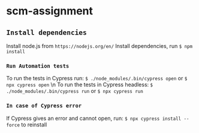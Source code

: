 # scm-assignment

## `Install dependencies`

Install node.js from `https://nodejs.org/en/`
Install dependencies, run `$ npm install`

### `Run Automation tests`

To run the tests in Cypress run: `$ ./node_modules/.bin/cypress open` or `$ npx cypress open` \n
To run the tests in Cypress headless: `$ ./node_modules/.bin/cypress run` or `$ npx cypress run`

### `In case of Cypress error`

If Cypress gives an error and cannot open, run: `$ npx cypress install --force` to reinstall 
